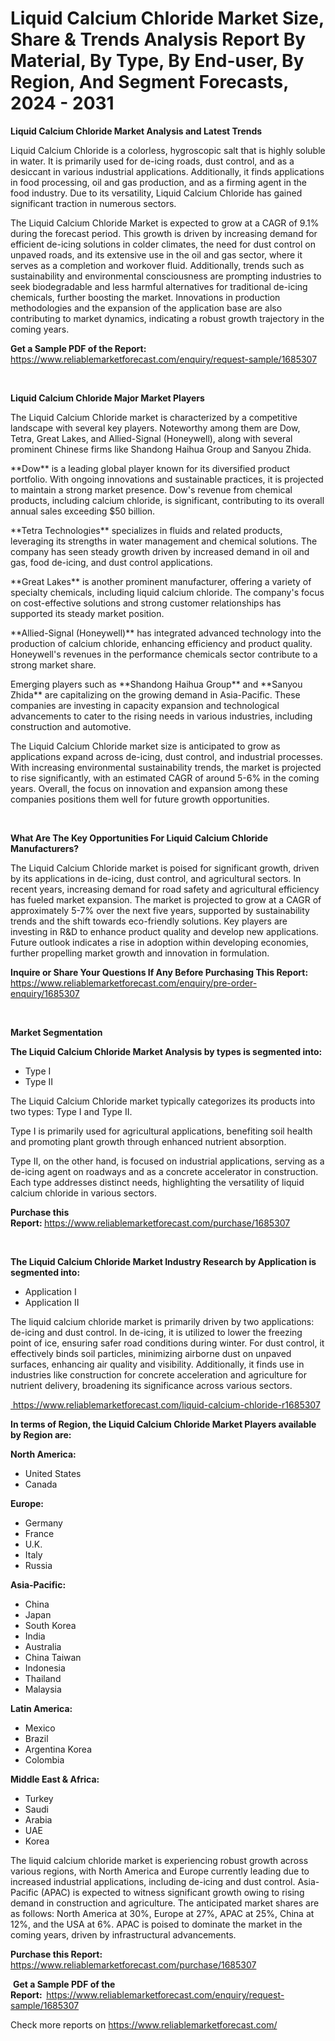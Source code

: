 <p><h1>Liquid Calcium Chloride Market Size, Share & Trends Analysis Report By Material, By Type, By End-user, By Region, And Segment Forecasts, 2024 - 2031</h1></p><p><strong>Liquid Calcium Chloride Market Analysis and Latest Trends</strong></p>
<p><p>Liquid Calcium Chloride is a colorless, hygroscopic salt that is highly soluble in water. It is primarily used for de-icing roads, dust control, and as a desiccant in various industrial applications. Additionally, it finds applications in food processing, oil and gas production, and as a firming agent in the food industry. Due to its versatility, Liquid Calcium Chloride has gained significant traction in numerous sectors.</p><p>The Liquid Calcium Chloride Market is expected to grow at a CAGR of 9.1% during the forecast period. This growth is driven by increasing demand for efficient de-icing solutions in colder climates, the need for dust control on unpaved roads, and its extensive use in the oil and gas sector, where it serves as a completion and workover fluid. Additionally, trends such as sustainability and environmental consciousness are prompting industries to seek biodegradable and less harmful alternatives for traditional de-icing chemicals, further boosting the market. Innovations in production methodologies and the expansion of the application base are also contributing to market dynamics, indicating a robust growth trajectory in the coming years.</p></p>
<p><strong>Get a Sample PDF of the Report:&nbsp;</strong> <a href="https://www.reliablemarketforecast.com/enquiry/request-sample/1685307?utm_campaign=1169&utm_medium=2&utm_source=Github&utm_content=ia&utm_term=30122024&utm_id=liquid-calcium-chloride">https://www.reliablemarketforecast.com/enquiry/request-sample/1685307</a></p>
<p>&nbsp;</p>
<p><strong>Liquid Calcium Chloride Major Market Players</strong></p>
<p><p>The Liquid Calcium Chloride market is characterized by a competitive landscape with several key players. Noteworthy among them are Dow, Tetra, Great Lakes, and Allied-Signal (Honeywell), along with several prominent Chinese firms like Shandong Haihua Group and Sanyou Zhida.</p><p>**Dow** is a leading global player known for its diversified product portfolio. With ongoing innovations and sustainable practices, it is projected to maintain a strong market presence. Dow's revenue from chemical products, including calcium chloride, is significant, contributing to its overall annual sales exceeding $50 billion.</p><p>**Tetra Technologies** specializes in fluids and related products, leveraging its strengths in water management and chemical solutions. The company has seen steady growth driven by increased demand in oil and gas, food de-icing, and dust control applications.</p><p>**Great Lakes** is another prominent manufacturer, offering a variety of specialty chemicals, including liquid calcium chloride. The company's focus on cost-effective solutions and strong customer relationships has supported its steady market position.</p><p>**Allied-Signal (Honeywell)** has integrated advanced technology into the production of calcium chloride, enhancing efficiency and product quality. Honeywell's revenues in the performance chemicals sector contribute to a strong market share.</p><p>Emerging players such as **Shandong Haihua Group** and **Sanyou Zhida** are capitalizing on the growing demand in Asia-Pacific. These companies are investing in capacity expansion and technological advancements to cater to the rising needs in various industries, including construction and automotive.</p><p>The Liquid Calcium Chloride market size is anticipated to grow as applications expand across de-icing, dust control, and industrial processes. With increasing environmental sustainability trends, the market is projected to rise significantly, with an estimated CAGR of around 5-6% in the coming years. Overall, the focus on innovation and expansion among these companies positions them well for future growth opportunities.</p></p>
<p>&nbsp;</p>
<p><strong>What Are The Key Opportunities For Liquid Calcium Chloride Manufacturers?</strong></p>
<p><p>The Liquid Calcium Chloride market is poised for significant growth, driven by its applications in de-icing, dust control, and agricultural sectors. In recent years, increasing demand for road safety and agricultural efficiency has fueled market expansion. The market is projected to grow at a CAGR of approximately 5-7% over the next five years, supported by sustainability trends and the shift towards eco-friendly solutions. Key players are investing in R&D to enhance product quality and develop new applications. Future outlook indicates a rise in adoption within developing economies, further propelling market growth and innovation in formulation.</p></p>
<p><strong>Inquire or Share Your Questions If Any Before Purchasing This Report:</strong> <a href="https://www.reliablemarketforecast.com/enquiry/pre-order-enquiry/1685307?utm_campaign=1169&utm_medium=2&utm_source=Github&utm_content=ia&utm_term=30122024&utm_id=liquid-calcium-chloride">https://www.reliablemarketforecast.com/enquiry/pre-order-enquiry/1685307</a></p>
<p>&nbsp;</p>
<p><strong>Market Segmentation</strong></p>
<p><strong>The Liquid Calcium Chloride Market Analysis by types is segmented into:</strong></p>
<p><ul><li>Type I</li><li>Type II</li></ul></p>
<p><p>The Liquid Calcium Chloride market typically categorizes its products into two types: Type I and Type II. </p><p>Type I is primarily used for agricultural applications, benefiting soil health and promoting plant growth through enhanced nutrient absorption. </p><p>Type II, on the other hand, is focused on industrial applications, serving as a de-icing agent on roadways and as a concrete accelerator in construction. Each type addresses distinct needs, highlighting the versatility of liquid calcium chloride in various sectors.</p></p>
<p><strong>Purchase this Report:&nbsp;</strong><a href="https://www.reliablemarketforecast.com/purchase/1685307?utm_campaign=1169&utm_medium=2&utm_source=Github&utm_content=ia&utm_term=30122024&utm_id=liquid-calcium-chloride">https://www.reliablemarketforecast.com/purchase/1685307</a></p>
<p>&nbsp;</p>
<p><strong>The Liquid Calcium Chloride Market Industry Research by Application is segmented into:</strong></p>
<p><ul><li>Application I</li><li>Application II</li></ul></p>
<p><p>The liquid calcium chloride market is primarily driven by two applications: de-icing and dust control. In de-icing, it is utilized to lower the freezing point of ice, ensuring safer road conditions during winter. For dust control, it effectively binds soil particles, minimizing airborne dust on unpaved surfaces, enhancing air quality and visibility. Additionally, it finds use in industries like construction for concrete acceleration and agriculture for nutrient delivery, broadening its significance across various sectors.</p></p>
<p><a href="https://www.reliablemarketforecast.com/liquid-calcium-chloride-r1685307?utm_campaign=1169&utm_medium=2&utm_source=Github&utm_content=ia&utm_term=30122024&utm_id=liquid-calcium-chloride">&nbsp;https://www.reliablemarketforecast.com/liquid-calcium-chloride-r1685307</a></p>
<p><strong>In terms of Region, the Liquid Calcium Chloride Market Players available by Region are:</strong></p>
<p>
    <p> <strong> North America: </strong>
        <ul>
            <li>United States</li>
            <li>Canada</li>
        </ul>
        </p> 
    <p> <strong> Europe: </strong>
        <ul>
            <li>Germany</li>
            <li>France</li>
            <li>U.K.</li>
            <li>Italy</li>
            <li>Russia</li>
        </ul>
        </p> 
    <p> <strong> Asia-Pacific: </strong>
        <ul>
            <li>China</li>
            <li>Japan</li>
            <li>South Korea</li>
            <li>India</li>
            <li>Australia</li>
            <li>China Taiwan</li>
            <li>Indonesia</li>
            <li>Thailand</li>
            <li>Malaysia</li>
        </ul>
        </p> 
    <p> <strong> Latin America: </strong>
        <ul>
            <li>Mexico</li>
            <li>Brazil</li>
            <li>Argentina Korea</li>
            <li>Colombia</li>
        </ul>
        </p> 
    <p> <strong> Middle East & Africa: </strong>
        <ul>
            <li>Turkey</li>
            <li>Saudi</li>
            <li>Arabia</li>
            <li>UAE</li>
            <li>Korea</li>
        </ul>
    </p>
    </p>
<p><p>The liquid calcium chloride market is experiencing robust growth across various regions, with North America and Europe currently leading due to increased industrial applications, including de-icing and dust control. Asia-Pacific (APAC) is expected to witness significant growth owing to rising demand in construction and agriculture. The anticipated market shares are as follows: North America at 30%, Europe at 27%, APAC at 25%, China at 12%, and the USA at 6%. APAC is poised to dominate the market in the coming years, driven by infrastructural advancements.</p></p>
<p><strong>Purchase this Report: </strong><a href="https://www.reliablemarketforecast.com/purchase/1685307?utm_campaign=1169&utm_medium=2&utm_source=Github&utm_content=ia&utm_term=30122024&utm_id=liquid-calcium-chloride">https://www.reliablemarketforecast.com/purchase/1685307</a></p>
<p>&nbsp;<strong>Get a Sample PDF of the Report:&nbsp;&nbsp;</strong><a href="https://www.reliablemarketforecast.com/enquiry/request-sample/1685307?utm_campaign=1169&utm_medium=2&utm_source=Github&utm_content=ia&utm_term=30122024&utm_id=liquid-calcium-chloride">https://www.reliablemarketforecast.com/enquiry/request-sample/1685307</a></p>
<p><strong></strong></p>
<p>Check more reports on <a href="https://www.reliablemarketforecast.com/?utm_campaign=1169&utm_medium=2&utm_source=Github&utm_content=ia&utm_term=30122024&utm_id=liquid-calcium-chloride">https://www.reliablemarketforecast.com/</a></p>